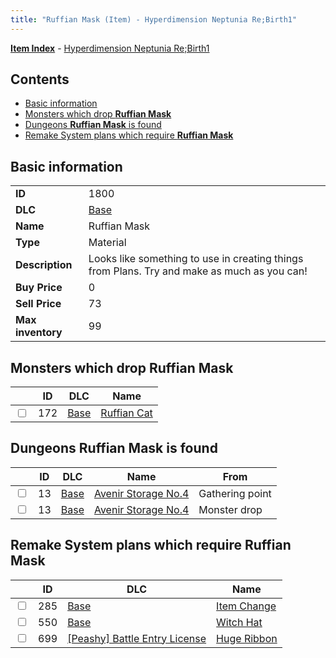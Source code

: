 ```yaml
---
title: "Ruffian Mask (Item) - Hyperdimension Neptunia Re;Birth1"
---
```


[**Item Index**](/neptunia/rb1/item/index.html) - [Hyperdimension Neptunia Re;Birth1](/neptunia/rb1)

## Contents

- [Basic information](#basic-information)
- [Monsters which drop **Ruffian Mask**](#monsters-which-drop-ruffian-mask)
- [Dungeons **Ruffian Mask** is found](#dungeons-ruffian-mask-is-found)
- [Remake System plans which require **Ruffian Mask**](#remake-system-plans-which-require-ruffian-mask)

## Basic information

|   |   |
| -- | -- |
| **ID** | 1800 |
| **DLC** | [Base](/neptunia/rb1/dlc/1-base.html) |
| **Name** | Ruffian Mask |
| **Type** | Material |
| **Description** | Looks like something to use in creating things from Plans. Try and make as much as you can! |
| **Buy Price** | 0 |
| **Sell Price** | 73 |
| **Max inventory** | 99 |


## Monsters which drop **Ruffian Mask**

|    | ID | DLC | Name |
| -- | -- | --- | ---- |
| <input type="checkbox" id="rb1-monster-1-172" class="trackbox" /> | 172 | [Base](/neptunia/rb1/dlc/1-base.html) | [Ruffian Cat](/neptunia/rb1/monster/1-172-ruffian-cat.html) |


## Dungeons **Ruffian Mask** is found

|    | ID | DLC | Name | From |
| -- | -- | --- | ---- | ---- |
| <input type="checkbox" id="rb1-dungeon-1-13" class="trackbox" /> | 13 | [Base](/neptunia/rb1/dlc/1-base.html) | [Avenir Storage No.4](/neptunia/rb1/dungeon/1-13-avenir-storage-no-4.html) | Gathering point |
| <input type="checkbox" id="rb1-dungeon-1-13" class="trackbox" /> | 13 | [Base](/neptunia/rb1/dlc/1-base.html) | [Avenir Storage No.4](/neptunia/rb1/dungeon/1-13-avenir-storage-no-4.html) | Monster drop |


## Remake System plans which require **Ruffian Mask**

|    | ID | DLC | Name |
| -- | -- | --- | ---- |
| <input type="checkbox" id="rb1-quest-1-285" class="trackbox" /> | 285 | [Base](/neptunia/rb1/dlc/1-base.html) | [Item Change](/neptunia/rb1/quest/1-285-item-change.html) |
| <input type="checkbox" id="rb1-quest-1-550" class="trackbox" /> | 550 | [Base](/neptunia/rb1/dlc/1-base.html) | [Witch Hat](/neptunia/rb1/quest/1-550-witch-hat.html) |
| <input type="checkbox" id="rb1-quest-8-699" class="trackbox" /> | 699 | [[Peashy] Battle Entry License](/neptunia/rb1/dlc/8-peashy.html) | [Huge Ribbon](/neptunia/rb1/quest/8-699-huge-ribbon.html) |

